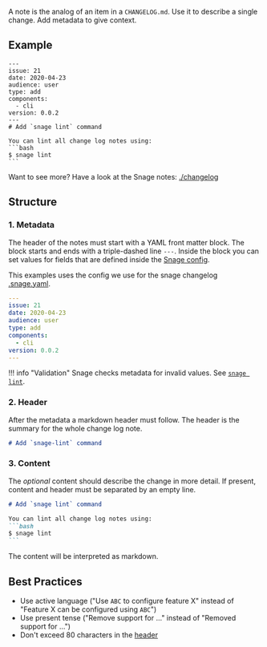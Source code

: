 
A note is the analog of an item in a `CHANGELOG.md`. 
Use it to describe a single change. Add metadata to give context.

## Example

````
---
issue: 21
date: 2020-04-23
audience: user
type: add
components:
  - cli
version: 0.0.2
---
# Add `snage lint` command

You can lint all change log notes using:
```bash
$ snage lint
```
````

Want to see more? Have a look at the Snage notes:
[./changelog](https://github.com/FACT-Finder/snage/tree/master/changelog)

## Structure

### 1. Metadata

The header of the notes must start with a YAML front matter block. 
The block starts and ends with a triple-dashed line `---`.
Inside the block you can set values for fields
that are defined inside the [Snage config](config.md#fields).

This examples uses the config we use for the snage changelog
[.snage.yaml](https://github.com/FACT-Finder/snage/blob/master/.snage.yaml).

```yaml
---
issue: 21
date: 2020-04-23
audience: user
type: add
components:
  - cli
version: 0.0.2
---
```

!!! info "Validation"
    Snage checks metadata for invalid values.
    See [`snage lint`](cmd/lint.md).

### 2. Header

After the metadata a markdown header must follow. 
The header is the summary for the whole change log note.

```markdown
# Add `snage-lint` command
```

### 3. Content

The *optional* content should describe the change in more detail.
If present, content and header must be separated by an empty line.
````markdown  hl_lines="2"
# Add `snage lint` command

You can lint all change log notes using:
```bash
$ snage lint
```
````
The content will be interpreted as markdown.

## Best Practices

* Use active language ("Use `ABC` to configure feature X" 
  instead of "Feature X can be configured using `ABC`")
* Use present tense ("Remove support for ..." instead of "Removed support for ...")
* Don't exceed 80 characters in the [header](#2-header)
